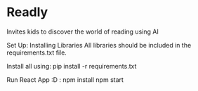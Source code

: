 # Readly
Invites kids to discover the world of reading using AI

Set Up:
Installing Libraries
All libraries should be included in the requirements.txt file.

Install all using: pip install -r requirements.txt

Run React App :D :
npm install
npm start